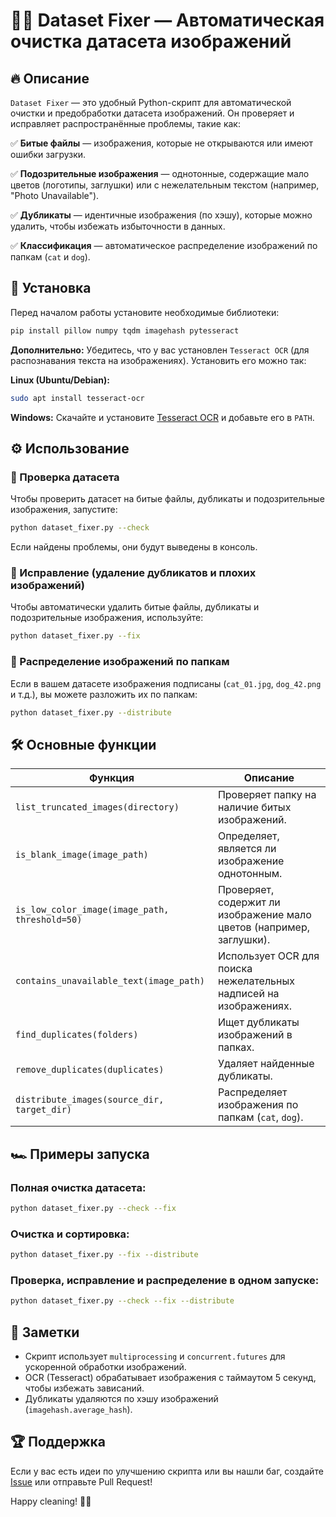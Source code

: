 # 🐶🐱 Dataset Fixer — Автоматическая очистка датасета изображений

## 🔥 Описание
`Dataset Fixer` — это удобный Python-скрипт для автоматической очистки и предобработки датасета изображений. Он проверяет и исправляет распространённые проблемы, такие как:

✅ **Битые файлы** — изображения, которые не открываются или имеют ошибки загрузки.

✅ **Подозрительные изображения** — однотонные, содержащие мало цветов (логотипы, заглушки) или с нежелательным текстом (например, "Photo Unavailable").

✅ **Дубликаты** — идентичные изображения (по хэшу), которые можно удалить, чтобы избежать избыточности в данных.

✅ **Классификация** — автоматическое распределение изображений по папкам (`cat` и `dog`).

## 🚀 Установка
Перед началом работы установите необходимые библиотеки:

```bash
pip install pillow numpy tqdm imagehash pytesseract
```

**Дополнительно:** Убедитесь, что у вас установлен `Tesseract OCR` (для распознавания текста на изображениях). Установить его можно так:

**Linux (Ubuntu/Debian):**
```bash
sudo apt install tesseract-ocr
```

**Windows:**
Скачайте и установите [Tesseract OCR](https://github.com/UB-Mannheim/tesseract/wiki) и добавьте его в `PATH`.

## ⚙️ Использование

### 📌 Проверка датасета
Чтобы проверить датасет на битые файлы, дубликаты и подозрительные изображения, запустите:

```bash
python dataset_fixer.py --check
```

Если найдены проблемы, они будут выведены в консоль.

### 🔧 Исправление (удаление дубликатов и плохих изображений)
Чтобы автоматически удалить битые файлы, дубликаты и подозрительные изображения, используйте:

```bash
python dataset_fixer.py --fix
```

### 📂 Распределение изображений по папкам
Если в вашем датасете изображения подписаны (`cat_01.jpg`, `dog_42.png` и т.д.), вы можете разложить их по папкам:

```bash
python dataset_fixer.py --distribute
```

## 🛠️ Основные функции

| Функция | Описание |
|---------|----------|
| `list_truncated_images(directory)` | Проверяет папку на наличие битых изображений. |
| `is_blank_image(image_path)` | Определяет, является ли изображение однотонным. |
| `is_low_color_image(image_path, threshold=50)` | Проверяет, содержит ли изображение мало цветов (например, заглушки). |
| `contains_unavailable_text(image_path)` | Использует OCR для поиска нежелательных надписей на изображениях. |
| `find_duplicates(folders)` | Ищет дубликаты изображений в папках. |
| `remove_duplicates(duplicates)` | Удаляет найденные дубликаты. |
| `distribute_images(source_dir, target_dir)` | Распределяет изображения по папкам (`cat`, `dog`). |

## 🏎️ Примеры запуска

### Полная очистка датасета:
```bash
python dataset_fixer.py --check --fix
```

### Очистка и сортировка:
```bash
python dataset_fixer.py --fix --distribute
```

### Проверка, исправление и распределение в одном запуске:
```bash
python dataset_fixer.py --check --fix --distribute
```

## 📌 Заметки
- Скрипт использует `multiprocessing` и `concurrent.futures` для ускоренной обработки изображений.
- OCR (Tesseract) обрабатывает изображения с таймаутом 5 секунд, чтобы избежать зависаний.
- Дубликаты удаляются по хэшу изображений (`imagehash.average_hash`).

## 🏆 Поддержка
Если у вас есть идеи по улучшению скрипта или вы нашли баг, создайте [Issue](https://github.com/your-repo/dataset-fixer/issues) или отправьте Pull Request!

Happy cleaning! 🚀🐾
